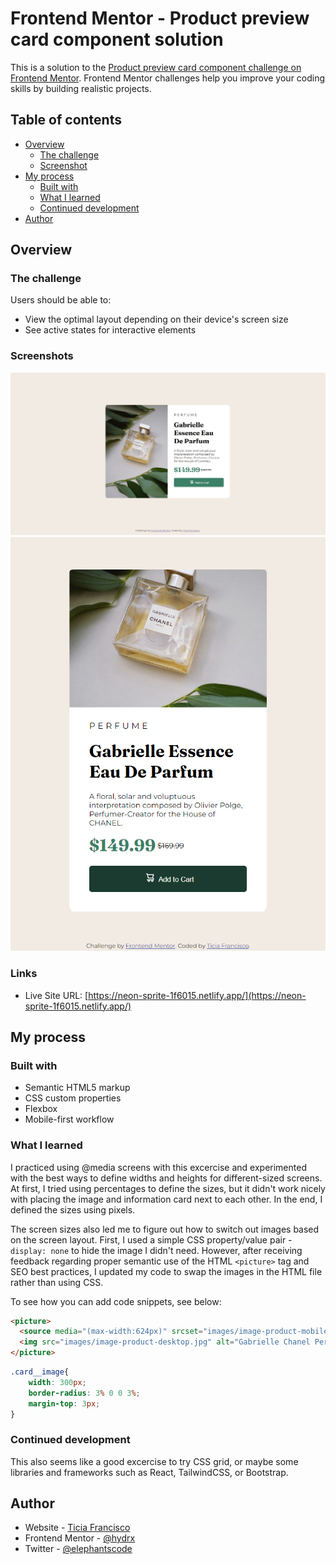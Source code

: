 # Frontend Mentor - Product preview card component solution

This is a solution to the [Product preview card component challenge on Frontend Mentor](https://www.frontendmentor.io/challenges/product-preview-card-component-GO7UmttRfa). Frontend Mentor challenges help you improve your coding skills by building realistic projects. 

## Table of contents

- [Overview](#overview)
  - [The challenge](#the-challenge)
  - [Screenshot](#screenshot)
- [My process](#my-process)
  - [Built with](#built-with)
  - [What I learned](#what-i-learned)
  - [Continued development](#continued-development)
- [Author](#author)

## Overview

### The challenge

Users should be able to:

- View the optimal layout depending on their device's screen size
- See active states for interactive elements

### Screenshots

![](/design/solution-desktop.png)
![](/design/solution-mobile-active.png)

### Links

- Live Site URL: [https://neon-sprite-1f6015.netlify.app/](https://neon-sprite-1f6015.netlify.app/)

## My process

### Built with

- Semantic HTML5 markup
- CSS custom properties
- Flexbox
- Mobile-first workflow

### What I learned

I practiced using @media screens with this excercise and experimented with the best ways to define widths and heights for different-sized screens. At first, I tried using percentages to define the sizes, but it didn't work nicely with placing the image and information card next to each other. In the end, I defined the sizes using pixels.

The screen sizes also led me to figure out how to switch out images based on the screen layout. First, I used a simple CSS property/value pair - `display: none` to hide the image I didn't need. However, after receiving feedback regarding proper semantic use of the HTML `<picture>` tag and SEO best practices, I updated my code to swap the images in the HTML file rather than using CSS.

To see how you can add code snippets, see below:

```html
<picture>
  <source media="(max-width:624px)" srcset="images/image-product-mobile.jpg">
  <img src="images/image-product-desktop.jpg" alt="Gabrielle Chanel Perfume Bottle." class="card__image">
</picture>
```
```css
.card__image{
    width: 300px;
    border-radius: 3% 0 0 3%;
    margin-top: 3px;
}
```

### Continued development

This also seems like a good excercise to try CSS grid, or maybe some libraries and frameworks such as React, TailwindCSS, or Bootstrap.

## Author

- Website - [Ticia Francisco](https://ticiafrancisco.netilfy.app/)
- Frontend Mentor - [@hydrx](https://www.frontendmentor.io/profile/hydrx)
- Twitter - [@elephantscode](https://www.twitter.com/elephantscode)
